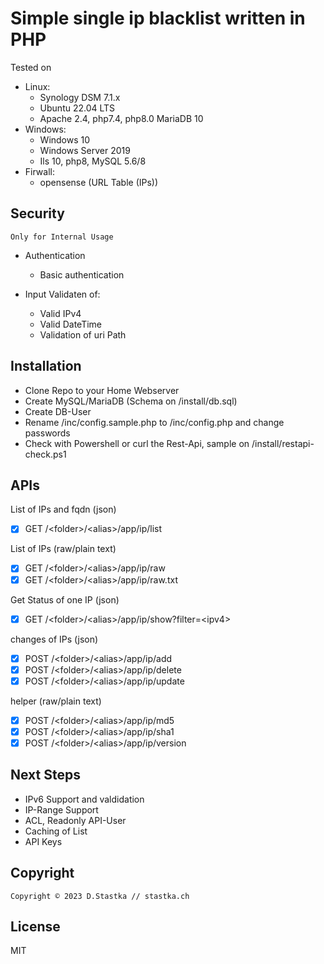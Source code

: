 # Simple single ip blacklist written in PHP

Tested on 
- Linux:
  - Synology DSM 7.1.x
  - Ubuntu 22.04 LTS
  - Apache 2.4, php7.4, php8.0 MariaDB 10
- Windows: 
  - Windows 10
  - Windows Server 2019
  - Ils 10, php8, MySQL 5.6/8
- Firwall:
  - opensense (URL Table (IPs))

## Security
`Only for Internal Usage`
- Authentication
  - Basic authentication

- Input Validaten of:
  - Valid IPv4
  - Valid DateTime
  - Validation of uri Path

## Installation
- Clone Repo to your Home Webserver
- Create MySQL/MariaDB (Schema on /install/db.sql)
- Create DB-User
- Rename /inc/config.sample.php to /inc/config.php and change passwords
- Check with Powershell or curl the Rest-Api, sample on /install/restapi-check.ps1

## APIs

List of IPs and fqdn (json)
- [x]  GET /\<folder\>/\<alias\>/app/ip/list

List of IPs (raw/plain text)
- [x]  GET /\<folder>\/\<alias\>/app/ip/raw
- [x]  GET /\<folder\>/\<alias\>/app/ip/raw.txt

Get Status of one IP (json)
- [x]  GET /\<folder>\/\<alias\>/app/ip/show?filter=\<ipv4\>

changes of IPs (json)
- [x]  POST /\<folder\>/\<alias\>/app/ip/add
- [x]  POST /\<folder\>/\<alias\>/app/ip/delete
- [x]  POST /\<folder\>/\<alias\>/app/ip/update

helper (raw/plain text)
- [x]  POST /\<folder\>/\<alias\>/app/ip/md5
- [x]  POST /\<folder\>/\<alias\>/app/ip/sha1
- [x]  POST /\<folder\>/\<alias\>/app/ip/version

## Next Steps
- IPv6 Support and valdidation
- IP-Range Support
- ACL, Readonly API-User
- Caching of List
- API Keys

## Copyright
    Copyright © 2023 D.Stastka // stastka.ch

## License

MIT

